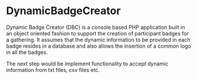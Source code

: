 DynamicBadgeCreator
===================

Dynamic Badge Creator (DBC) is a console based PHP application built in an object oriented fashion to support the creation of participant badges for a gathering. It assumes that the dynamic information to be provided in each badge resides in a database and also allows the insertion of a common logo in all the badges.

The next step would be implement functionality to accept dynamic information from txt files, csv files etc.

